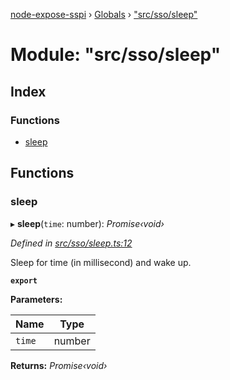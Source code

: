 [node-expose-sspi](../README.md) › [Globals](../globals.md) › ["src/sso/sleep"](_src_sso_sleep_.md)

# Module: "src/sso/sleep"

## Index

### Functions

* [sleep](_src_sso_sleep_.md#sleep)

## Functions

###  sleep

▸ **sleep**(`time`: number): *Promise‹void›*

*Defined in [src/sso/sleep.ts:12](https://github.com/jlguenego/node-expose-sspi/blob/c79000f/src/sso/sleep.ts#L12)*

Sleep for time (in millisecond) and wake up.

**`export`** 

**Parameters:**

Name | Type |
------ | ------ |
`time` | number |

**Returns:** *Promise‹void›*
